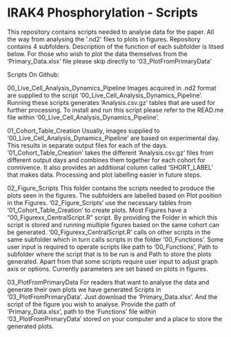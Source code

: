 # IRAK4 Phosphorylation - Scripts

This repository contains scripts needed to analyse data for the paper. 
All the way from analysing the '.nd2' files to plots in figures.
Repository contains 4 subfolders. Description of the function of each subfolder is litsed below.
For those who wish to plot the data themselves from the ‘Primary_Data.xlsx’ file please skip directly to '03_PlotFromPrimaryData'

Scripts On Github:

00_Live_Cell_Analysis_Dynamics_Pipeline
    Images acquired in .nd2 format are supplied to the script ‘00_Live_Cell_Analysis_Dynamics_Pipeline’. Running these scripts generates ‘Analysis.csv.gz’ tables that are used for further processing. To install and run this script please refer to the READ.me file within ‘00_Live_Cell_Analysis_Dynamics_Pipeline’.



01_Cohort_Table_Creation
    Usually, images supplied to ‘00_Live_Cell_Analysis_Dynamics_Pipeline’ are based on experimental day. This results in separate output files for each of the days. ‘01_Cohort_Table_Creation’ takes the different ‘Analysis.csv.gz’ files from different output days and combines them together for each cohort for connivence. It also provides an additional column called ‘SHORT_LABEL’ that makes data. Processing and plot labelling easier in future steps.



02_Figure_Scripts
    This folder contains the scripts needed to produce the plots seen in the figures. The subfolders are labelled based on Plot position in the Figures. ‘02_Figure_Scripts’ use the necessary tables from ‘01_Cohort_Table_Creation’ to create plots. Most Figures have a “00_Figurexx_CentralScript.R” script. By providing the Folder in which this script is stored and running multiple figures based on the same cohort can be generated. ‘00_Figurexx_CentralScript.R’ calls on other scripts in the same subfolder which in turn calls scripts in the folder ‘00_Functions’. Some user input is required to operate scripts like path to ‘00_Functions’, Path to subfolder where the script that is to be run is and Path to store the plots generated. Apart from that some scripts require user input to adjust graph axis or options. Currently parameters are set based on plots in figures.



03_PlotFromPrimaryData
    For readers that want to analyse the data and generate their own plots we have generated Scripts in ‘03_PlotFromPrimaryData’. Just download the ‘Primary_Data.xlsx’. And the script of the figure you wish to analyse. Provide the path of ‘Primary_Data.xlsx’, path to the ‘Functions’ file within ‘03_PlotFromPrimaryData’ stored on your computer and a place to store the generated plots. 

